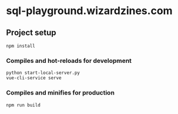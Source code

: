 # sql-playground.wizardzines.com

## Project setup
```
npm install
```

### Compiles and hot-reloads for development
```
python start-local-server.py
vue-cli-service serve
```

### Compiles and minifies for production
```
npm run build
```

